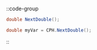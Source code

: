 ::code-group
  ```csharp [Method]
  double NextDouble();
  ```
  ```csharp [Example]
  double myVar = CPH.NextDouble();
  ```
::